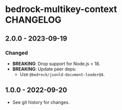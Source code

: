# bedrock-multikey-context CHANGELOG

## 2.0.0 - 2023-09-19

### Changed
- **BREAKING**: Drop support for Node.js < 18.
- **BREAKING**: Update peer deps:
  - Use `@bedrock/jsonld-document-loader@4`.

## 1.0.0 - 2022-09-20

- See git history for changes.
